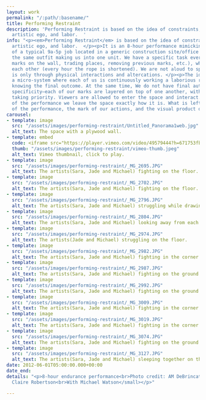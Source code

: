 ```yaml
---
layout: work
permalink: "/:path/:basename/"
title: Performing Restraint
description: 'Performing Restraint is based on the idea of constraints, ownership,
  artistic ego, and labor.  '
info: "<p><em>Performing Restraint</em> is based on the idea of constraints, ownership,
  artistic ego, and labor.  </p><p>It is an 8-hour performance mimicking the structure
  of a typical 9a-5p job located in a generic construction site/office space. We wear
  the same outfit making us into one unit. We have a specific task every hour (creating
  marks on the wall, trading places, removing previous marks, etc.), while tied to
  each other (every hour the rope is shortened). We are not aloud to speak. Communication
  is only through physical interactions and altercations. </p><p>The idea is to create
  a micro-system where each of us is continuously working a laborious routine, without
  knowing the final outcome. At the same time, We do not have final authorship or
  specificity—each of our marks are layered on top of one another, with no one’s hand
  taking priority. Viewers are allowed to enter the space and interact. At the end
  of the performance we leave the space exactly how it is. What is left is the residue
  of the performance, the mark of our actions, and the visual product of our labor.</p>"
carousel:
- template: image
  src: "/assets/images/performing-restraint/Untitled_Panorama1web.jpg"
  alt_text: The space with a plywood wall.
- template: embed
  code: <iframe src="https://player.vimeo.com/video/49579444?h=671753fb25" width="640" height="360" frameborder="0" allow="autoplay; fullscreen; picture-in-picture" allowfullscreen></iframe>
  thumb: "/assets/images/performing-restraint/vimeo-thumb.jpeg"
  alt_text: Vimeo thumbnail, click to play.
- template: image
  src: "/assets/images/performing-restraint/_MG_2695.JPG"
  alt_text: The artists(Sara, Jade and Michael) fighting on the floor.
- template: image
  src: "/assets/images/performing-restraint/_MG_2702.JPG"
  alt_text: The artists(Sara, Jade and Michael) fighting on the floor.
- template: image
  src: "/assets/images/performing-restraint/_MG_2796.JPG"
  alt_text: The artists(Sara, Jade and Michael) struggling while drawing on the wall.
- template: image
  src: "/assets/images/performing-restraint/_MG_2804.JPG"
  alt_text: The artists(Sara, Jade and Michael) looking away from each other.
- template: image
  src: "/assets/images/performing-restraint/_MG_2974.JPG"
  alt_text: The artists(Jade and Michael) struggling on the floor.
- template: image
  src: "/assets/images/performing-restraint/_MG_2982.JPG"
  alt_text: The artists(Sara, Jade and Michael) fighting in the corner.
- template: image
  src: "/assets/images/performing-restraint/_MG_2987.JPG"
  alt_text: The artists(Sara, Jade and Michael) fighting on the ground.
- template: image
  src: "/assets/images/performing-restraint/_MG_2992.JPG"
  alt_text: The artists(Sara, Jade and Michael) fighting on the ground.
- template: image
  src: "/assets/images/performing-restraint/_MG_3009.JPG"
  alt_text: The artists(Sara, Jade and Michael) fighting in the corner.
- template: image
  src: "/assets/images/performing-restraint/_MG_3019.JPG"
  alt_text: The artists(Sara, Jade and Michael) fighting in the corner.
- template: image
  src: "/assets/images/performing-restraint/_MG_3074.JPG"
  alt_text: The artists(Sara, Jade and Michael) fighting on the ground.
- template: image
  src: "/assets/images/performing-restraint/_MG_3127.JPG"
  alt_text: The artists(Sara, Jade and Michael) sleeping together on the ground.
date: 2012-06-01T05:00:00.000+00:00
date_end:
details: "<p>8-hour endurance performance<br>Photo credit: AM DeBrincat<br><small>Video credit:
  Claire Robertson<br>With Michael Watson</small></p>"

---
```

